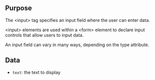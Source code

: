 ## Purpose

The &lt;input&gt; tag specifies an input field where the user can enter data.

&lt;input&gt; elements are used within a &lt;form&gt; element to declare input controls 
that allow users to input data.

An input field can vary in many ways, depending on the type attribute.

## Data

* `text`: the text to display
